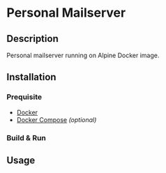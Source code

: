 # Personal Mailserver

## Description

Personal mailserver running on Alpine Docker image.

## Installation

### Prequisite

* [Docker](https://docs.docker.com/engine/install/)
* [Docker Compose](https://docs.docker.com/compose/install/) _(optional)_

### Build & Run

## Usage

